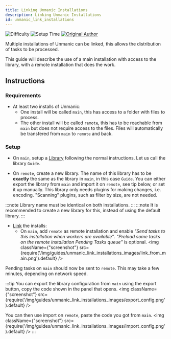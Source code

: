 ```yaml
---
title: Linking Unmanic Installations
description: Linking Unmanic Installations
id: unmanic_link_installations
---
```

![Difficulty](https://img.shields.io/badge/Difficulty-moderate-orange?style=flat)
![Setup Time](https://img.shields.io/badge/Setup%20Time-10%20minutes-orange?style=flat)
[![Original Author](https://img.shields.io/badge/Original%20Author-fredrikbaberg-lightgrey?style=flat?style=plastic&logo=github)](https://github.com/fredrikbaberg)

Multiple installations of Unmanic can be linked, this allows the distribution of tasks to be processed.

This guide will describe the use of a main installation with access to the library, with a remote installation that does the work.

## Instructions

### Requirements

* At least two installs of Unmanic:
    * One install will be called `main`, this has access to a folder with files to process.
    * The other install will be called `remote`, this has to be reachable from `main` but does not require access to the files. Files will automatically be transfered from `main` to `remote` and back.

### Setup

* On `main`, setup a [Library](/docs/configuration/libraries/adding_libraries) following the normal instructions. Let us call the library `Guide`.

* On `remote`, create a new library. The name of this library has to be **exactly** the same as the library in `main`, in this case `Guide`. You can either export the library from `main` and import it on `remote`, see tip below, or set it up manually. This library only needs plugins for making changes, i.e. encoding. "Scanning" plugins, such as filter by size, are not needed.

:::note
Library name must be identical on both installations.
:::
:::note
It is recommended to create a new library for this, instead of using the default library.
:::

* [Link](/docs/configuration/link_settings) the installs:
    * On `main`, add `remote` as remote installation and enable _"Send tasks to this installation when workers are available"_. _"Preload some tasks on the remote installation Pending Tasks queue"_ is optional.
    <img className={"screenshot"} src={require('/img/guides/unmanic_link_installations_images/link_from_main.png').default} />


Pending tasks on `main` should now be sent to `remote`. This may take a few minutes, depending on network speed.


:::tip
You can export the library configuration from `main` using the export button, copy the code shown in the panel that opens.
<img className={"screenshot"} src={require('/img/guides/unmanic_link_installations_images/export_config.png').default} />

You can then use import on `remote`, paste the code you got from `main`.
<img className={"screenshot"} src={require('/img/guides/unmanic_link_installations_images/import_config.png').default} />
:::